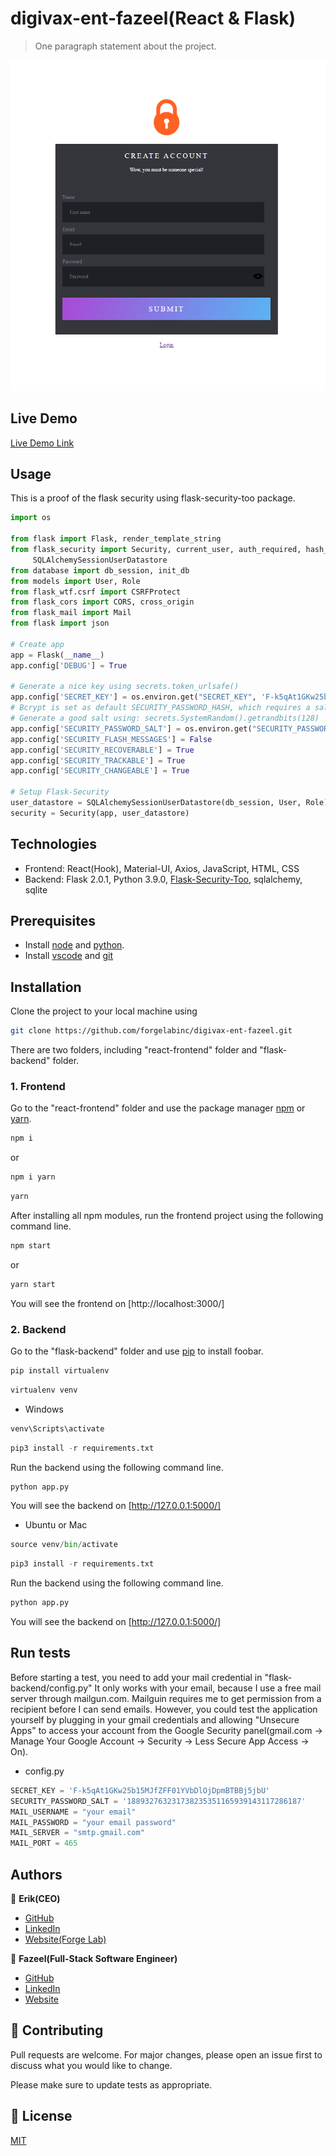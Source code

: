 # digivax-ent-fazeel(React & Flask)

> One paragraph statement about the project.
> 
![screenshot](./screenshot.png)

## Live Demo

[Live Demo Link](https://www.loom.com/share/1c8a44ae51ac41999906b6fe0dfc5aa7)

## Usage

This is a proof of the flask security using flask-security-too package. 

```python
import os

from flask import Flask, render_template_string
from flask_security import Security, current_user, auth_required, hash_password, \
     SQLAlchemySessionUserDatastore
from database import db_session, init_db
from models import User, Role
from flask_wtf.csrf import CSRFProtect
from flask_cors import CORS, cross_origin
from flask_mail import Mail
from flask import json

# Create app
app = Flask(__name__)
app.config['DEBUG'] = True

# Generate a nice key using secrets.token_urlsafe()
app.config['SECRET_KEY'] = os.environ.get("SECRET_KEY", 'F-k5qAt1GKw25b15MJfZFF01YVbDlOjDpmBTBBj5jbU')
# Bcrypt is set as default SECURITY_PASSWORD_HASH, which requires a salt
# Generate a good salt using: secrets.SystemRandom().getrandbits(128)
app.config['SECURITY_PASSWORD_SALT'] = os.environ.get("SECURITY_PASSWORD_SALT", '188932763231738235351165939143117286187')
app.config['SECURITY_FLASH_MESSAGES'] = False
app.config['SECURITY_RECOVERABLE'] = True
app.config['SECURITY_TRACKABLE'] = True
app.config['SECURITY_CHANGEABLE'] = True

# Setup Flask-Security
user_datastore = SQLAlchemySessionUserDatastore(db_session, User, Role)
security = Security(app, user_datastore)
```

## Technologies

- Frontend: React(Hook), Material-UI, Axios, JavaScript, HTML, CSS
- Backend: Flask 2.0.1, Python 3.9.0, [Flask-Security-Too](https://flask-security-too.readthedocs.io/en/stable/index.html), sqlalchemy, sqlite

## Prerequisites

- Install [node](https://nodejs.org/en/download/) and [python](https://www.python.org/downloads/). 
- Install [vscode](https://code.visualstudio.com/download) and [git](https://git-scm.com/downloads)

## Installation

Clone the project to your local machine using 

```bash
git clone https://github.com/forgelabinc/digivax-ent-fazeel.git
```

There are two folders, including "react-frontend" folder and "flask-backend" folder. 

### 1. Frontend

Go to the "react-frontend" folder and use the package manager [npm](https://docs.npmjs.com/cli/v7) or [yarn](https://classic.yarnpkg.com/en/docs/cli/). 
 
```bash
npm i
```
or 

```bash
npm i yarn
```
```bash
yarn
```

After installing all npm modules, run the frontend project using the following command line. 
```bash
npm start
```
or 

```bash
yarn start
```

You will see the frontend on [http://localhost:3000/]

### 2. Backend

Go to the "flask-backend" folder and use [pip](https://pip.pypa.io/en/stable/) to install foobar.

```python
pip install virtualenv
```
```python
virtualenv venv
```

- Windows
```python
venv\Scripts\activate
```

```python
pip3 install -r requirements.txt
```
Run the backend using the following command line. 
```python
python app.py
```
You will see the backend on [http://127.0.0.1:5000/]

- Ubuntu or Mac
```python
source venv/bin/activate
```

```python
pip3 install -r requirements.txt
```
Run the backend using the following command line. 
```python
python app.py
```

You will see the backend on [http://127.0.0.1:5000/]

## Run tests

Before starting a test, you need to add your mail credential in "flask-backend/config.py"
It only works with your email, because I use a free mail server through mailgun.com. Mailguin requires me to get permission from a recipient before I can send emails.
However, you could test the application yourself by plugging in your gmail credentials and allowing "Unsecure Apps" to access your account from the Google Security panel(gmail.com -> Manage Your Google Account -> Security -> Less Secure App Access -> On).

- config.py
```python
SECRET_KEY = 'F-k5qAt1GKw25b15MJfZFF01YVbDlOjDpmBTBBj5jbU'
SECURITY_PASSWORD_SALT = '188932763231738235351165939143117286187'
MAIL_USERNAME = "your email"
MAIL_PASSWORD = "your email password"
MAIL_SERVER = "smtp.gmail.com"
MAIL_PORT = 465
```

## Authors

👤 **Erik(CEO)**

- [GitHub](https://github.com/forgelabinc)
- [LinkedIn](https://www.linkedin.com/in/erik-bogaard-48049338/)
- [Website(Forge Lab)](https://theforgelab.com/)

👤 **Fazeel(Full-Stack Software Engineer)**

- [GitHub](https://github.com/toptalent399)
- [LinkedIn](https://www.linkedin.com/in/fazeelt/)
- [Website](https://fazeel-tola.herokuapp.com/)

## 🤝 Contributing
Pull requests are welcome. For major changes, please open an issue first to discuss what you would like to change.

Please make sure to update tests as appropriate.

## 📝 License
[MIT](https://choosealicense.com/licenses/mit/)
